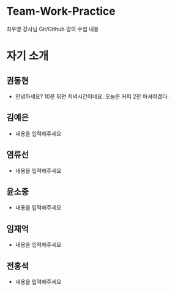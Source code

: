 # Team-Work-Practice
최우영 강사님 Git/Github 강의 수업 내용

# 자기 소개

## 권동현
- 안녕하세요? 10분 뒤면 저녁시간이네요. 오늘은 커피 2잔 마셔야겠다.

## 김예은
- 내용을 입력해주세요

## 염류선
- 내용을 입력해주세요

## 윤소중
- 내용을 입력해주세요

## 임재억
- 내용을 입력해주세요

## 전홍석
- 내용을 입력해주세요
